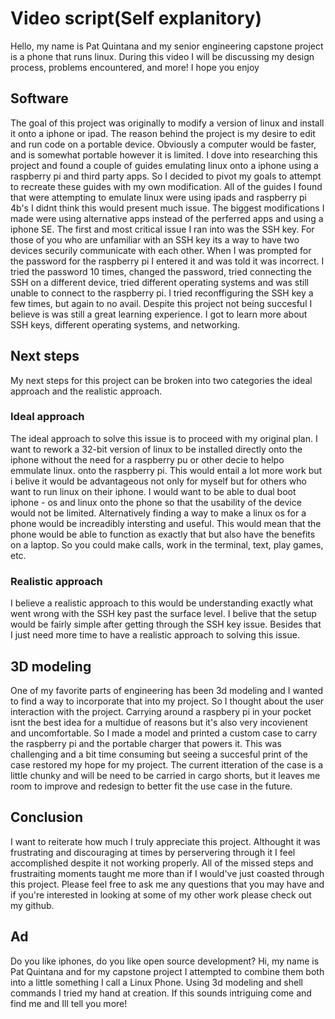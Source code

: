
# Video script(Self explanitory)

Hello, my name is Pat Quintana and my senior engineering capstone
project is a phone that runs linux. During this video I will be
discussing my design process, problems encountered, and more! I hope
you enjoy

## Software

The goal of this project was originally to modify a version of linux
and install it onto a iphone or ipad. The reason behind the project is
my desire to edit and run code on a portable device. Obviously a
computer would be faster, and is somewhat portable however it is
limited. I dove into researching this project and found a couple of
guides emulating linux onto a iphone using a raspberry pi and third
party apps. So I decided to pivot my goals to attempt to recreate
these guides with my own modification. All of the guides I found that
were attempting to emulate linux were using ipads and raspberry pi
4b's I didnt think this would present much issue. The biggest
modifications I made were using alternative apps instead of the
perferred apps and using a iphone SE. The first and most critical
issue I ran into was the SSH key. For those of you who are unfamiliar
with an SSH key its a way to have two devices securily communicate
with each other. When I was prompted for the password for the
raspberry pi I entered it and was told it was incorrect. I tried the
password 10 times, changed the password, tried connecting the SSH on a
different device, tried different operating systems and was still
unable to connect to the raspberry pi. I tried reconffiguring the SSH
key a few times, but again to no avail. Despite this project not being
succesful I believe is was still a great learning experience. I got to
learn more about SSH keys, different operating systems, and
networking.

## Next steps

My next steps for this project can be broken into two categories the
ideal approach and the realistic approach.

### Ideal approach

The ideal approach to solve this issue is to proceed with my original
plan. I want to rework a 32-bit version of linux to be installed
directly onto the iphone without the need for a raspberry pu or other
decie to helpo emmulate linux. onto the raspberry pi. This would
entail a lot more work but i belive it would be advantageous not
only for myself but for others who want to run linux on their iphone.
I would want to be able to dual boot iphone - os and linux onto the phone
so that the usability of the device would not be limited. Alternatively
finding a way to make a linux os for a phone would be increadibly
intersting and useful. This would mean that the phone would be able to
function as exactly that but also have the benefits on a laptop. So you
could make calls, work in the terminal, text, play games, etc. 

### Realistic approach

I believe a realistic approach to this would be understanding exactly
what went wrong with the SSH key past the surface level. I belive that
the setup would be fairly simple after getting through the SSH key
issue. Besides that I just need more time to have a realistic approach
to solving this issue.


## 3D modeling

One of my favorite parts of engineering has been 3d modeling and I wanted
to find a way to incorporate that into my project. So I thought about the
user interaction with the project. Carrying around a raspbery pi in your
pocket isnt the best idea for a multidue of reasons but it's also very
incovienent and uncomfortable. So I made a model and printed a custom case
to carry the raspberry pi and the portable charger that powers it. This was
challenging and a bit time consuming but seeing a succesful print of the
case restored my hope for my project. The current itteration of the case is
a little chunky and will be need to be carried in cargo shorts, but it leaves
me room to improve and redesign to better fit the use case in the future.


## Conclusion

I want to reiterate how much I truly appreciate this
project. Althought it was frustrating and discouraging at times by
perservering through it I feel accomplished despite it not working
properly. All of the missed steps and frustraiting moments taught me
more than if I would've just coasted through this project. Please feel
free to ask me any questions that you may have and if you're interested
in looking at some of my other work please check out my github.


## Ad

Do you like iphones, do you like open source development? Hi, my name
is Pat Quintana and for my capstone project I attempted to combine
them both into a little something I call a Linux Phone. Using 3d modeling
and shell commands I tried my hand at creation. If this sounds intriguing
come and find me and Ill tell you more!